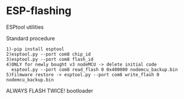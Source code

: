 # ESP-flashing
 ESPtool utilities

Standard procedure
```
1)-pip install esptool
2)esptool.py --port com8 chip_id
3)esptool.py --port com8 flash_id
4)ONLY for newly bought v3 nodeMCU -> delete initial code 
  esptool.py --port com8 read_flash 0 0x400000 nodemcu_backup.bin
5)Filmware restore -> esptool.py --port com8 write_flash 0 nodemcu_backup.bin
```
ALWAYS FLASH TWICE! bootloader


